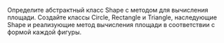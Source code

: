 Определите абстрактный класс Shape с методом для вычисления площади. 
Создайте классы Circle, Rectangle и Triangle, наследующие Shape и 
реализующие метод вычисления площади в соответствии с формой каждой фигуры.